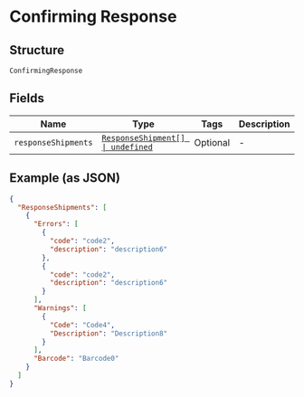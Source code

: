 
# Confirming Response

## Structure

`ConfirmingResponse`

## Fields

| Name | Type | Tags | Description |
|  --- | --- | --- | --- |
| `responseShipments` | [`ResponseShipment[] \| undefined`](../../doc/models/response-shipment.md) | Optional | - |

## Example (as JSON)

```json
{
  "ResponseShipments": [
    {
      "Errors": [
        {
          "code": "code2",
          "description": "description6"
        },
        {
          "code": "code2",
          "description": "description6"
        }
      ],
      "Warnings": [
        {
          "Code": "Code4",
          "Description": "Description8"
        }
      ],
      "Barcode": "Barcode0"
    }
  ]
}
```


